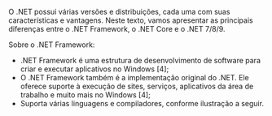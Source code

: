 O .NET possui várias versões e distribuições, cada uma com suas características e vantagens. Neste texto, vamos apresentar as principais diferenças entre o .NET Framework, o .NET Core e o .NET 7/8/9. 

Sobre o .NET Framework:

- .NET Framework é uma estrutura de desenvolvimento de software para criar e executar aplicativos no Windows [4];
- O .NET Framework também é a implementação original do .NET. Ele oferece suporte à execução de sites, serviços, aplicativos da área de trabalho e muito mais no Windows [4];
- Suporta várias linguagens e compiladores, conforme ilustração a seguir.